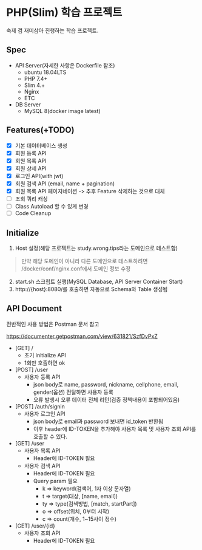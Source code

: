 PHP(Slim) 학습 프로젝트 
=============

숙제 겸 재미삼아 진행하는 학습 프로젝트.

Spec
-------------
* API Server(자세한 사항은 Dockerfile 참조)
    * ubuntu 18.04LTS
    * PHP 7.4+
    * Slim 4.+
    * Nginx
    * ETC
* DB Server
    * MySQL 8(docker image latest)

Features(+TODO)
-------------
- [x] 기본 데이터베이스 생성
- [x] 회원 등록 API
- [x] 회원 목록 API
- [x] 회원 상세 API
- [x] 로그인 API(with jwt)
- [x] 회원 검색 API (email, name + pagination)
- [x] 회원 목록 API 페이지네이션 -> 추후 Feature 삭제하는 것으로 대체
- [ ] 조회 쿼리 캐싱
- [ ] Class Autoload 할 수 있게 변경
- [ ] Code Cleanup

Initialize
-------------
1. Host 설정(해당 프로젝트는 study.wrong.tips라는 도메인으로 테스트함)
> 만약 해당 도메인이 아니라 다른 도메인으로 테스트하려면 /docker/conf/nginx.conf에서 도메인 정보 수정
2. start.sh 스크립트 실행(MySQL Database, API Server Container Start)
3. http://{host}:8080/를 호출하면 자동으로 Schema와 Table 생성됨


API Document
-------------
전반적인 사용 방법은 Postman 문서 참고

https://documenter.getpostman.com/view/631821/SzfDvPxZ

* [GET] /
    * 초기 initialize API
    * 1회만 호출하면 ok
* [POST] /user
    * 사용자 등록 API
        * json body로 name, password, nickname, cellphone, email, gender(옵션) 전달하면 사용자 등록
        * 오류 발생시 오류 데이터 전체 리턴(검증 정책내용이 포함되어있음)
* [POST] /auth/signin
    * 사용자 로그인 API
        * json body로 email과 password 보내면 id_token 반환됨
        * 이후 header에 ID-TOKEN을 추가해야 사용자 목록 및 사용자 조회 API를 호출할 수 있다.
* [GET] /user
    * 사용자 목록 API
        * Header에 ID-TOKEN 필요
    * 사용자 검색 API
        * Header에 ID-TOKEN 필요
        * Query param 필요
            * k => keyword(검색어, 1자 이상 문자열)
            * t => target(대상, [name, email])
            * ty => type(검색방법, [match, startPart])
            * o => offset(위치, 0부터 시작)
            * c => count(개수, 1~15사이 정수)
* [GET] /user/{id}
    * 사용자 조회 API
        * Header에 ID-TOKEN 필요
        
        
